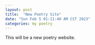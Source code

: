 ```yaml
---
layout: post
title:  "New Poetry Site"
date: "Sun Feb 5 01:11:40 AM CST 2023"
categories: my poetry
---
```

This will be a new poetry website.
